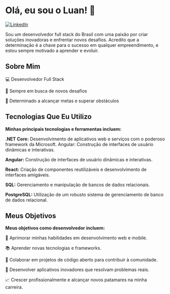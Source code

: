 # Olá, eu sou o Luan! 👋

[![LinkedIn][linkedin-shield]][linkedin-url]

Sou um desenvolvedor full stack do Brasil com uma paixão por criar soluções inovadoras e enfrentar novos desafios. Acredito que a determinação é a chave para o sucesso em qualquer empreendimento, e estou sempre motivado a aprender e evoluir.

## Sobre Mim

💻 Desenvolvedor Full Stack

🚀 Sempre em busca de novos desafios

🎯 Determinado a alcançar metas e superar obstáculos

## Tecnologias Que Eu Utilizo
**Minhas principais tecnologias e ferramentas incluem:**

**.NET Core:** Desenvolvimento de aplicativos web e serviços com o poderoso framework da Microsoft.
Angular: Construção de interfaces de usuário dinâmicas e interativas.

**Angular:** Construção de interfaces de usuário dinâmicas e interativas.

**React:** Criação de componentes reutilizáveis e desenvolvimento de interfaces amigáveis.

**SQL:** Gerenciamento e manipulação de bancos de dados relacionais.

**PostgreSQL:** Utilização de um robusto sistema de gerenciamento de banco de dados relacional.

## Meus Objetivos
**Meus objetivos como desenvolvedor incluem:**

🌟 Aprimorar minhas habilidades em desenvolvimento web e mobile.

📚 Aprender novas tecnologias e frameworks.

🤝 Colaborar em projetos de código aberto para contribuir à comunidade.

🚀 Desenvolver aplicativos inovadores que resolvam problemas reais.

📈 Crescer profissionalmente e alcançar novos patamares na minha carreira.

<!-- shields -->
[linkedin-shield]: https://img.shields.io/badge/LinkedIn-0077B5?style=for-the-badge&logo=linkedin&logoColor=white


<!-- links url -->
[linkedin-url]: https://linkedin.com/in/luan952/

